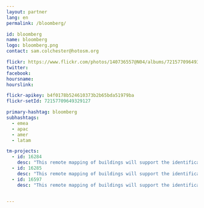 ```yaml
---
layout: partner
lang: en
permalink: /bloomberg/

id: bloomberg
name: bloomberg
logo: bloomberg.png
contact: sam.colchester@hotosm.org

flickr: https://www.flickr.com/photos/140736557@N04/albums/72157709649329127
twitter: 
facebook: 
hoursname:
hourslink:

flickr-apikey: b4f0178b524610373b2b65bda51979ba
flickr-setId: 72157709649329127

primary-hashtag: bloomberg
subhashtags:
  - emea
  - apac
  - amer
  - latam

tm-projects:
  - id: 16284
    desc: "This remote mapping of buildings will support the identification and characterization of settlements, as well as the implementation of planned activities and largely the generation of data for humanitarian activities."
  - id: 16285
    desc: "This remote mapping of buildings will support the identification and characterization of settlements, as well as the implementation of planned activities and largely the generation of data for humanitarian activities."
  - id: 16597
    desc: "This remote mapping of buildings will support the identification and characterization of settlements, as well as the implementation of planned activities and largely the generation of data for humanitarian activities."


---
```


